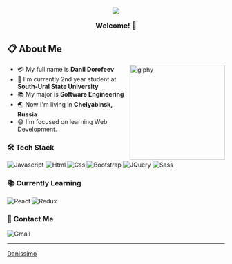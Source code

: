 <h3 align="center">
  <img src="https://user-images.githubusercontent.com/59575502/127335491-fdba1874-e943-4d3c-ab8c-678ffe22f8b8.png"></img>
  
  Welcome! 👋
<br>
## 📋 About Me
- :credit_card: My full name is **Danil Dorofeev** [<img align='right' src="https://media.giphy.com/media/M9gbBd9nbDrOTu1Mqx/giphy.gif" width="220" alt="giphy">](https://t.me/Crimson_Haze)
- :school: I'm currently 2nd year student at **South-Ural State University**
- :books: My major is **Software Engineering**
- :earth_asia: Now I'm living in **Chelyabinsk, Russia**
- :sweat_smile: I'm focused on learning Web Development.
  
### 🛠 Tech Stack

![Javascript](http://img.shields.io/badge/-Javascript-fcd400?style=flat-square&logo=javascript&logoColor=black)
![Html](http://img.shields.io/badge/-Html-e24c27?style=flat-square&logo=html5&logoColor=white)
![Css](http://img.shields.io/badge/-Css-2a65f1?style=flat-square&logo=css3&logoColor=white)
![Bootstrap](https://img.shields.io/badge/-Bootstrap-563d7c?style=flat-square&logo=Bootstrap&logoColor=white)
![JQuery](https://img.shields.io/badge/-JQuery-131b28?style=flat-square&logo=JQuery&logoColor=0868ac)
![Sass](http://img.shields.io/badge/-Sass-cc6699?style=flat-square&logo=sass&logoColor=white)

### 📚 Currently Learning
![React](https://img.shields.io/badge/-React-1F232A?style=flat-square&logo=react&logoColor=60DAFB)
![Redux](https://img.shields.io/badge/-Redux-764abc?style=flat-square&logo=redux&logoColor=white)
<!--![NodeJS](https://img.shields.io/badge/-Node.js-303030?style=flat-square&logo=node.js&logoColor=3c873a)
![MongoDB](https://img.shields.io/badge/-MongoDB-3f3e42?style=flat-square&logo=mongodb&logoColor=4db33d)

![PHP](http://img.shields.io/badge/-PHP-767bb3?style=flat-square&logo=php&logoColor=white)
![MySQL](https://img.shields.io/badge/-MySQL-00758f?style=flat-square&logo=Mysql&logoColor=white)
![Laravel](https://img.shields.io/badge/-Laravel-6C6C6C?style=flat-square&logo=laravel&logoColor=F05340) -->

<!-- 
![Shell](http://img.shields.io/badge/-Shell-c9c9c9?style=flat-square&logo=gnu-bash&logoColor=black)
![Git](https://img.shields.io/badge/-Git-grey?style=flat-square&logo=git)
![Github](https://img.shields.io/badge/-Github-grey?style=flat-square&logo=github)

![Vue.js](http://img.shields.io/badge/-Vue.js-41b883?style=flat-square&logo=vue.js&logoColor=white)
![Docker](http://img.shields.io/badge/-Docker-3596ed?style=flat-square&logo=docker&logoColor=white)

![Typescript](http://img.shields.io/badge/-Typescript-3178c6?style=flat-square&logo=typescript&logoColor=white)
![Linux](http://img.shields.io/badge/-Linux-fad134?style=flat-square&logo=linux&logoColor=black)
![Nginx](http://img.shields.io/badge/-Nginx-2b9900?style=flat-square&logo=nginx&logoColor=white)
![Kubernetes](http://img.shields.io/badge/-Kubernetes-326de6?style=flat-square&logo=kubernetes&logoColor=white) -->

### 💬 Contact Me

![Gmail](https://img.shields.io/badge/-danildorofeev2002@gmail.com-c14438?style=for-the-badge&logo=Gmail&logoColor=white)

------------------------------------------------------------------------------------------------------------------------------------------
[Danissimo](https://github.com/dan1ssimo)
